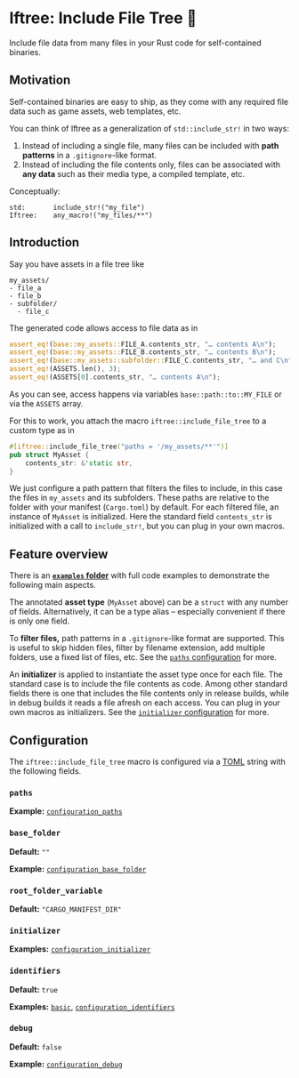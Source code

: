 # Iftree: Include File Tree 🌳

Include file data from many files in your Rust code for self-contained binaries.

## Motivation

Self-contained binaries are easy to ship, as they come with any required file
data such as game assets, web templates, etc.

You can think of Iftree as a generalization of `std::include_str!` in two ways:

1. Instead of including a single file, many files can be included with
   **path patterns** in a `.gitignore`-like format.
1. Instead of including the file contents only, files can be associated with
   **any data** such as their media type, a compiled template, etc.

Conceptually:

```text
std:       include_str!("my_file")
Iftree:    any_macro!("my_files/**")
```

## Introduction

Say you have assets in a file tree like

```text
my_assets/
- file_a
- file_b
- subfolder/
  - file_c
```

The generated code allows access to file data as in

```rust
assert_eq!(base::my_assets::FILE_A.contents_str, "… contents A\n");
assert_eq!(base::my_assets::FILE_B.contents_str, "… contents B\n");
assert_eq!(base::my_assets::subfolder::FILE_C.contents_str, "… and C\n");
assert_eq!(ASSETS.len(), 3);
assert_eq!(ASSETS[0].contents_str, "… contents A\n");
```

As you can see, access happens via variables `base::path::to::MY_FILE` or via
the `ASSETS` array.

For this to work, you attach the macro `iftree::include_file_tree` to a custom
type as in

```rust
#[iftree::include_file_tree("paths = '/my_assets/**'")]
pub struct MyAsset {
    contents_str: &'static str,
}
```

We just configure a path pattern that filters the files to include, in this case
the files in `my_assets` and its subfolders. These paths are relative to the
folder with your manifest (`Cargo.toml`) by default. For each filtered file, an
instance of `MyAsset` is initialized. Here the standard field `contents_str` is
initialized with a call to `include_str!`, but you can plug in your own macros.

## Feature overview

There is an
[**`examples` folder**](https://github.com/evolutics/iftree/tree/main/examples)
with full code examples to demonstrate the following main aspects.

The annotated **asset type** (`MyAsset` above) can be a `struct` with any number
of fields. Alternatively, it can be a type alias – especially convenient if
there is only one field.

To **filter files,** path patterns in a `.gitignore`-like format are supported.
This is useful to skip hidden files, filter by filename extension, add multiple
folders, use a fixed list of files, etc. See the [`paths` configuration](#paths)
for more.

An **initializer** is applied to instantiate the asset type once for each file.
The standard case is to include the file contents as code. Among other standard
fields there is one that includes the file contents only in release builds,
while in debug builds it reads a file afresh on each access. You can plug in
your own macros as initializers. See the
[`initializer` configuration](#initializer) for more.

## Configuration

The `iftree::include_file_tree` macro is configured via a
[TOML](https://toml.io) string with the following fields.

### `paths`

**Example:**
[`configuration_paths`](https://github.com/evolutics/iftree/blob/main/examples/configuration_paths.rs)

### `base_folder`

**Default:** `""`

**Example:**
[`configuration_base_folder`](https://github.com/evolutics/iftree/blob/main/examples/configuration_base_folder.rs)

### `root_folder_variable`

**Default:** `"CARGO_MANIFEST_DIR"`

### `initializer`

**Examples:**
[`configuration_initializer`](https://github.com/evolutics/iftree/blob/main/examples/configuration_initializer.rs)

### `identifiers`

**Default:** `true`

**Examples:**
[`basic`](https://github.com/evolutics/iftree/blob/main/examples/basic.rs),
[`configuration_identifiers`](https://github.com/evolutics/iftree/blob/main/examples/configuration_identifiers.rs)

### `debug`

**Default:** `false`

**Example:**
[`configuration_debug`](https://github.com/evolutics/iftree/blob/main/examples/configuration_debug.rs)
